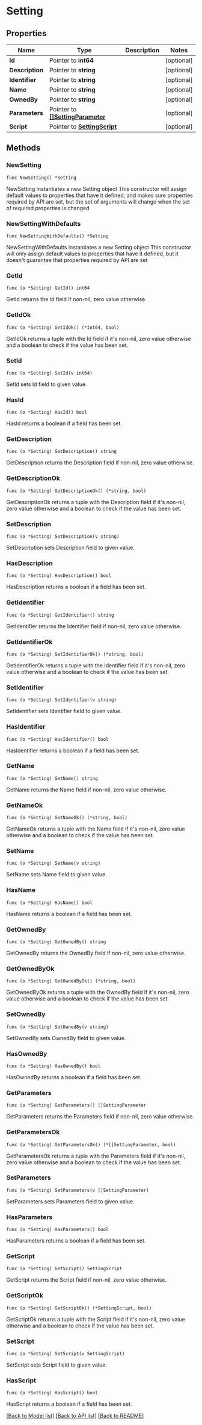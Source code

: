 # Setting

## Properties

Name | Type | Description | Notes
------------ | ------------- | ------------- | -------------
**Id** | Pointer to **int64** |  | [optional] 
**Description** | Pointer to **string** |  | [optional] 
**Identifier** | Pointer to **string** |  | [optional] 
**Name** | Pointer to **string** |  | [optional] 
**OwnedBy** | Pointer to **string** |  | [optional] 
**Parameters** | Pointer to [**[]SettingParameter**](SettingParameter.md) |  | [optional] 
**Script** | Pointer to [**SettingScript**](SettingScript.md) |  | [optional] 

## Methods

### NewSetting

`func NewSetting() *Setting`

NewSetting instantiates a new Setting object
This constructor will assign default values to properties that have it defined,
and makes sure properties required by API are set, but the set of arguments
will change when the set of required properties is changed

### NewSettingWithDefaults

`func NewSettingWithDefaults() *Setting`

NewSettingWithDefaults instantiates a new Setting object
This constructor will only assign default values to properties that have it defined,
but it doesn't guarantee that properties required by API are set

### GetId

`func (o *Setting) GetId() int64`

GetId returns the Id field if non-nil, zero value otherwise.

### GetIdOk

`func (o *Setting) GetIdOk() (*int64, bool)`

GetIdOk returns a tuple with the Id field if it's non-nil, zero value otherwise
and a boolean to check if the value has been set.

### SetId

`func (o *Setting) SetId(v int64)`

SetId sets Id field to given value.

### HasId

`func (o *Setting) HasId() bool`

HasId returns a boolean if a field has been set.

### GetDescription

`func (o *Setting) GetDescription() string`

GetDescription returns the Description field if non-nil, zero value otherwise.

### GetDescriptionOk

`func (o *Setting) GetDescriptionOk() (*string, bool)`

GetDescriptionOk returns a tuple with the Description field if it's non-nil, zero value otherwise
and a boolean to check if the value has been set.

### SetDescription

`func (o *Setting) SetDescription(v string)`

SetDescription sets Description field to given value.

### HasDescription

`func (o *Setting) HasDescription() bool`

HasDescription returns a boolean if a field has been set.

### GetIdentifier

`func (o *Setting) GetIdentifier() string`

GetIdentifier returns the Identifier field if non-nil, zero value otherwise.

### GetIdentifierOk

`func (o *Setting) GetIdentifierOk() (*string, bool)`

GetIdentifierOk returns a tuple with the Identifier field if it's non-nil, zero value otherwise
and a boolean to check if the value has been set.

### SetIdentifier

`func (o *Setting) SetIdentifier(v string)`

SetIdentifier sets Identifier field to given value.

### HasIdentifier

`func (o *Setting) HasIdentifier() bool`

HasIdentifier returns a boolean if a field has been set.

### GetName

`func (o *Setting) GetName() string`

GetName returns the Name field if non-nil, zero value otherwise.

### GetNameOk

`func (o *Setting) GetNameOk() (*string, bool)`

GetNameOk returns a tuple with the Name field if it's non-nil, zero value otherwise
and a boolean to check if the value has been set.

### SetName

`func (o *Setting) SetName(v string)`

SetName sets Name field to given value.

### HasName

`func (o *Setting) HasName() bool`

HasName returns a boolean if a field has been set.

### GetOwnedBy

`func (o *Setting) GetOwnedBy() string`

GetOwnedBy returns the OwnedBy field if non-nil, zero value otherwise.

### GetOwnedByOk

`func (o *Setting) GetOwnedByOk() (*string, bool)`

GetOwnedByOk returns a tuple with the OwnedBy field if it's non-nil, zero value otherwise
and a boolean to check if the value has been set.

### SetOwnedBy

`func (o *Setting) SetOwnedBy(v string)`

SetOwnedBy sets OwnedBy field to given value.

### HasOwnedBy

`func (o *Setting) HasOwnedBy() bool`

HasOwnedBy returns a boolean if a field has been set.

### GetParameters

`func (o *Setting) GetParameters() []SettingParameter`

GetParameters returns the Parameters field if non-nil, zero value otherwise.

### GetParametersOk

`func (o *Setting) GetParametersOk() (*[]SettingParameter, bool)`

GetParametersOk returns a tuple with the Parameters field if it's non-nil, zero value otherwise
and a boolean to check if the value has been set.

### SetParameters

`func (o *Setting) SetParameters(v []SettingParameter)`

SetParameters sets Parameters field to given value.

### HasParameters

`func (o *Setting) HasParameters() bool`

HasParameters returns a boolean if a field has been set.

### GetScript

`func (o *Setting) GetScript() SettingScript`

GetScript returns the Script field if non-nil, zero value otherwise.

### GetScriptOk

`func (o *Setting) GetScriptOk() (*SettingScript, bool)`

GetScriptOk returns a tuple with the Script field if it's non-nil, zero value otherwise
and a boolean to check if the value has been set.

### SetScript

`func (o *Setting) SetScript(v SettingScript)`

SetScript sets Script field to given value.

### HasScript

`func (o *Setting) HasScript() bool`

HasScript returns a boolean if a field has been set.


[[Back to Model list]](../README.md#documentation-for-models) [[Back to API list]](../README.md#documentation-for-api-endpoints) [[Back to README]](../README.md)


